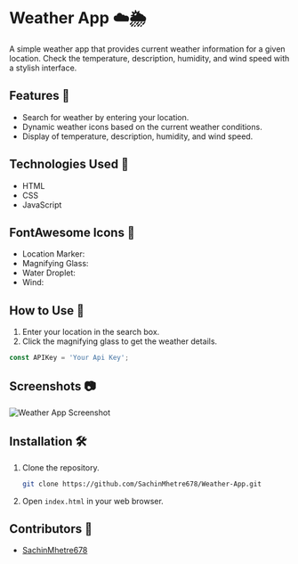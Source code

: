 
# Weather App ☁️🌦️

A simple weather app that provides current weather information for a given location. Check the temperature, description, humidity, and wind speed with a stylish interface.

## Features 🌟

- Search for weather by entering your location.
- Dynamic weather icons based on the current weather conditions.
- Display of temperature, description, humidity, and wind speed.

## Technologies Used 🚀

- HTML
- CSS
- JavaScript

## FontAwesome Icons 🎨

- Location Marker: <i class="fa-solid fa-location-dot"></i>
- Magnifying Glass: <i class="fa-solid fa-magnifying-glass"></i>
- Water Droplet: <i class="fa-solid fa-water"></i>
- Wind: <i class="fa-solid fa-wind"></i>

## How to Use 🤔

1. Enter your location in the search box.
2. Click the magnifying glass to get the weather details.

```javascript
const APIKey = 'Your Api Key';
```

## Screenshots 📷

![Weather App Screenshot](https://github.com/SachinMhetre678/Weather-App/assets/138901374/43f6acfe-4f43-4a86-a8f3-9243a45c48fd)

## Installation 🛠️

1. Clone the repository.
   ```bash
   git clone https://github.com/SachinMhetre678/Weather-App.git
   ```
2. Open `index.html` in your web browser.

## Contributors 💪

- [SachinMhetre678](https://github.com/SachinMhetre678)
